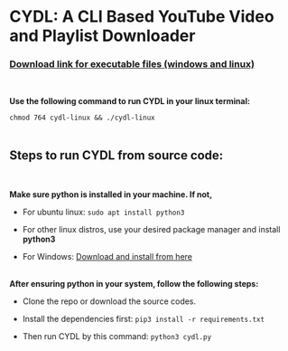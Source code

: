 # CYDL: A CLI Based YouTube Video and Playlist Downloader

### [Download link for executable files (windows and linux)](https://github.com/redwan-hossain/cydl/releases/)

<br>

**Use the following command to run CYDL in your linux terminal:**

`chmod 764 cydl-linux && ./cydl-linux`
<br><br>

## Steps to run CYDL from source code:

<br>

**Make sure python is installed in your machine. If not,**

- For ubuntu linux: `sudo apt install python3`

- For other linux distros, use your desired package manager and install **python3**

- For Windows: [Download and install from here](https://www.python.org/downloads/)
  <br> <br>

**After ensuring python in your system, follow the following steps:**

- Clone the repo or download the source codes.

- Install the dependencies first: `pip3 install -r requirements.txt`

- Then run CYDL by this command: `python3 cydl.py`

